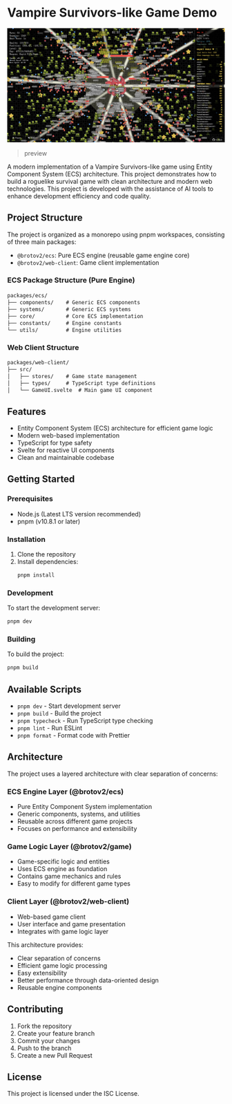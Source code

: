 # Vampire Survivors-like Game Demo

![preview](./screenshots/preview.png)

> preview

A modern implementation of a Vampire Survivors-like game using Entity Component System (ECS) architecture. This project demonstrates how to build a roguelike survival game with clean architecture and modern web technologies. This project is developed with the assistance of AI tools to enhance development efficiency and code quality.

## Project Structure

The project is organized as a monorepo using pnpm workspaces, consisting of three main packages:

- `@brotov2/ecs`: Pure ECS engine (reusable game engine core)
- `@brotov2/web-client`: Game client implementation

### ECS Package Structure (Pure Engine)

```
packages/ecs/
├── components/    # Generic ECS components
├── systems/       # Generic ECS systems
├── core/          # Core ECS implementation
├── constants/     # Engine constants
└── utils/         # Engine utilities
```

### Web Client Structure

```
packages/web-client/
├── src/
│   ├── stores/    # Game state management
│   ├── types/     # TypeScript type definitions
│   └── GameUI.svelte  # Main game UI component
```

## Features

- Entity Component System (ECS) architecture for efficient game logic
- Modern web-based implementation
- TypeScript for type safety
- Svelte for reactive UI components
- Clean and maintainable codebase

## Getting Started

### Prerequisites

- Node.js (Latest LTS version recommended)
- pnpm (v10.8.1 or later)

### Installation

1. Clone the repository
2. Install dependencies:
   ```bash
   pnpm install
   ```

### Development

To start the development server:

```bash
pnpm dev
```

### Building

To build the project:

```bash
pnpm build
```

## Available Scripts

- `pnpm dev` - Start development server
- `pnpm build` - Build the project
- `pnpm typecheck` - Run TypeScript type checking
- `pnpm lint` - Run ESLint
- `pnpm format` - Format code with Prettier

## Architecture

The project uses a layered architecture with clear separation of concerns:

### ECS Engine Layer (@brotov2/ecs)

- Pure Entity Component System implementation
- Generic components, systems, and utilities
- Reusable across different game projects
- Focuses on performance and extensibility

### Game Logic Layer (@brotov2/game)

- Game-specific logic and entities
- Uses ECS engine as foundation
- Contains game mechanics and rules
- Easy to modify for different game types

### Client Layer (@brotov2/web-client)

- Web-based game client
- User interface and game presentation
- Integrates with game logic layer

This architecture provides:

- Clear separation of concerns
- Efficient game logic processing
- Easy extensibility
- Better performance through data-oriented design
- Reusable engine components

## Contributing

1. Fork the repository
2. Create your feature branch
3. Commit your changes
4. Push to the branch
5. Create a new Pull Request

## License

This project is licensed under the ISC License.
